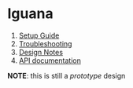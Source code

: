 # Iguana

1. [Setup Guide](doc/setup.md)
1. [Troubleshooting](doc/troubleshooting.md)
1. [Design Notes](doc/design.md)
1. [API documentation](https://jeffersonlab.github.io/iguana/)

**NOTE**: this is still a _prototype_ design
